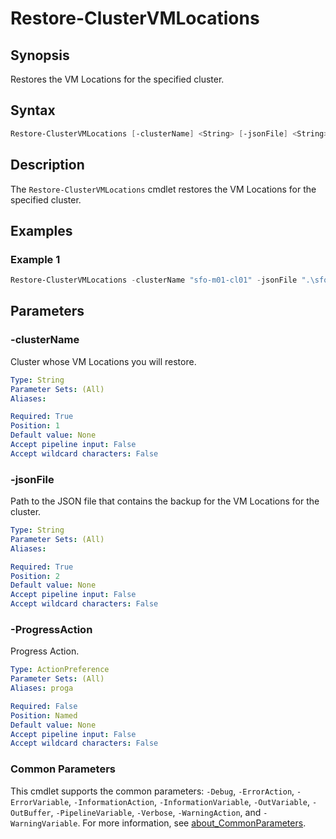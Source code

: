# Restore-ClusterVMLocations

## Synopsis

Restores the VM Locations for the specified cluster.

## Syntax

```powershell
Restore-ClusterVMLocations [-clusterName] <String> [-jsonFile] <String> [-ProgressAction <ActionPreference>] [<CommonParameters>]
```

## Description

The `Restore-ClusterVMLocations` cmdlet restores the VM Locations for the specified cluster.

## Examples

### Example 1

```powershell
Restore-ClusterVMLocations -clusterName "sfo-m01-cl01" -jsonFile ".\sfo-m01-cl01-vmLocations.json"
```

## Parameters

### -clusterName

Cluster whose VM Locations you will restore.

```yaml
Type: String
Parameter Sets: (All)
Aliases:

Required: True
Position: 1
Default value: None
Accept pipeline input: False
Accept wildcard characters: False
```

### -jsonFile

Path to the JSON file that contains the backup for the VM Locations for the cluster.

```yaml
Type: String
Parameter Sets: (All)
Aliases:

Required: True
Position: 2
Default value: None
Accept pipeline input: False
Accept wildcard characters: False
```

### -ProgressAction

Progress Action.

```yaml
Type: ActionPreference
Parameter Sets: (All)
Aliases: proga

Required: False
Position: Named
Default value: None
Accept pipeline input: False
Accept wildcard characters: False
```

### Common Parameters

This cmdlet supports the common parameters: `-Debug`, `-ErrorAction`, `-ErrorVariable`, `-InformationAction`, `-InformationVariable`, `-OutVariable`, `-OutBuffer`, `-PipelineVariable`, `-Verbose`, `-WarningAction`, and `-WarningVariable`. For more information, see [about_CommonParameters](http://go.microsoft.com/fwlink/?LinkID=113216).
